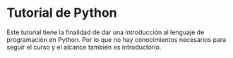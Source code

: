 # Tutorial de Python
Este tutorial tiene la finalidad de dar una introducción al lenguaje de programación en Python. Por lo que no hay conocimientos necesarios para seguir el curso y el alcance también es introductorio. 

<!--stackedit_data:
eyJoaXN0b3J5IjpbMTk2NDM0MDEyXX0=
-->